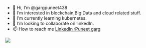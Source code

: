 - 👋 Hi, I’m @gargpuneet438
- 👀 I’m interested in blockchain,Big Data and cloud related stuff.
- 🌱 I’m currently learning kubernetes.
- 💞️ I’m looking to collaborate on linkedIn.
- 📫 How to reach me [LinkedIn :Puneet garg](https://www.linkedin.com/in/puneet-garg-9179a4198/)

<img src="https://github-readme-stats.vercel.app/api?username=gargpuneet438&&show_icons=true&title_color=ffffff&icon_color=bb2acf&text_color=daf7dc&bg_color=151515">

<!---
gargpuneet438/gargpuneet438 is a ✨ special ✨ repository because its `README.md` (this file) appears on your GitHub profile.
You can click the Preview link to take a look at your changes.
--->
